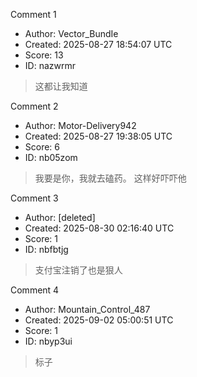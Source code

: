 Comment 1

- Author: Vector_BundIe
- Created: 2025-08-27 18:54:07 UTC
- Score: 13
- ID: nazwrmr

> 这都让我知道

Comment 2

- Author: Motor-Delivery942
- Created: 2025-08-27 19:38:05 UTC
- Score: 6
- ID: nb05zom

> 我要是你，我就去磕药。 这样好吓吓他

Comment 3

- Author: [deleted]
- Created: 2025-08-30 02:16:40 UTC
- Score: 1
- ID: nbfbtjg

> 支付宝注销了也是狠人

Comment 4

- Author: Mountain_Control_487
- Created: 2025-09-02 05:00:51 UTC
- Score: 1
- ID: nbyp3ui

> 标子
